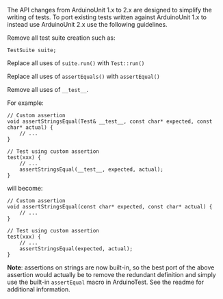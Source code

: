 The API changes from ArduinoUnit 1.x to 2.x are designed to simplify the writing of tests. 
To port existing tests written against ArduinoUnit 1.x to instead use ArduinoUnit 2.x use
the following guidelines.

Remove all test suite creation such as:

    TestSuite suite;

Replace all uses of `suite.run()` with `Test::run()`

Replace all uses of `assertEquals()` with `assertEqual()`

Remove all uses of `__test__`.

For example:

    // Custom assertion
    void assertStringsEqual(Test& __test__, const char* expected, const char* actual) {
        // ...
    }

    // Test using custom assertion
    test(xxx) {
        // ...
        assertStringsEqual(__test__, expected, actual);
    }
    
will become:

    // Custom assertion
    void assertStringsEqual(const char* expected, const char* actual) {
        // ...
    }
    
    // Test using custom assertion
    test(xxx) {
        // ...
        assertStringsEqual(expected, actual);
    }

**Note**: assertions on strings are now built-in, so the best port of the
above assertion would actually be to remove the redundant definition and simply use
the built-in `assertEqual` macro in ArduinoTest.  See the readme for additional
information.
